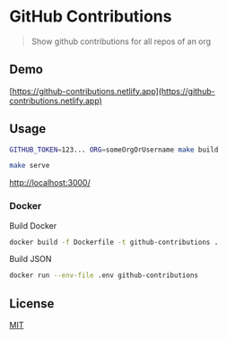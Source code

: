 # GitHub Contributions

> Show github contributions for all repos of an org

## Demo

[https://github-contributions.netlify.app](https://github-contributions.netlify.app)

## Usage

```sh
GITHUB_TOKEN=123... ORG=someOrgOrUsername make build
```

```sh
make serve
```

[http://localhost:3000/](http://localhost:3000/)

### Docker

Build Docker

```sh
docker build -f Dockerfile -t github-contributions .
```

Build JSON

```sh
docker run --env-file .env github-contributions
```

## License

[MIT](LICENSE)
